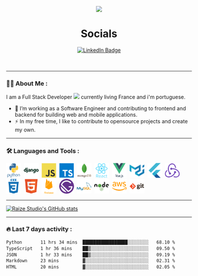 <div id="header" align="center">
  <img src="https://media1.tenor.com/m/Cy_-gpMAPfUAAAAC/pianistchenle-sad-dog-crying.gif" width="256"/>
</div>
<div align="center">
  <h1>Socials</h1>
</div>
<div id="badges" align="center">
  <a href="https://www.linkedin.com/in/pinhojoel" target="_blank"><img src="https://img.shields.io/badge/LinkedIn-blue?style=for-the-badge&logo=linkedin&logoColor=white" alt="LinkedIn Badge"/></a>
</div>
</br>
<img src="https://komarev.com/ghpvc/?username=raizestudio&style=flat-square&color=blue" alt=""/>

---

### :man_technologist: About Me :
I am a Full Stack Developer <img src="https://media.giphy.com/media/WUlplcMpOCEmTGBtBW/giphy.gif" width="30"> currently living France and i'm portuguese.

- :telescope: I’m working as a Software Engineer and contributing to frontend and backend for building web and mobile applications.
- :zap: In my free time, I like to contribute to opensource projects and create my own.

---

### :hammer_and_wrench: Languages and Tools :
<div>
  <img src="https://github.com/devicons/devicon/blob/master/icons/python/python-original-wordmark.svg" title="Python" alt="React" width="40" height="40"/>&nbsp;
  <img src="https://github.com/devicons/devicon/blob/master/icons/django/django-plain-wordmark.svg" title="Django" alt="React" width="40" height="40"/>&nbsp;
  <img src="https://github.com/devicons/devicon/blob/master/icons/javascript/javascript-original.svg" title="Javascript" alt="React" width="40" height="40"/>&nbsp;
  <img src="https://github.com/devicons/devicon/blob/master/icons/typescript/typescript-original.svg" title="Typescript" alt="React" width="40" height="40"/>&nbsp;
  <img src="https://github.com/devicons/devicon/blob/master/icons/mongodb/mongodb-original-wordmark.svg" title="MongoDB" alt="React" width="40" height="40"/>&nbsp;
  <img src="https://github.com/devicons/devicon/blob/master/icons/react/react-original-wordmark.svg" title="React" alt="React" width="40" height="40"/>&nbsp;
  <img src="https://github.com/devicons/devicon/blob/master/icons/vuejs/vuejs-original-wordmark.svg" title="VueJs" alt="React" width="40" height="40"/>&nbsp;
  <img src="https://github.com/devicons/devicon/blob/master/icons/materialui/materialui-original.svg" title="Material UI" alt="Material UI" width="40" height="40"/>&nbsp;
  <img src="https://github.com/devicons/devicon/blob/master/icons/flutter/flutter-original.svg" title="Flutter" alt="Flutter" width="40" height="40"/>&nbsp;
  <img src="https://github.com/devicons/devicon/blob/master/icons/redux/redux-original.svg" title="Redux" alt="Redux " width="40" height="40"/>&nbsp;
  <img src="https://github.com/devicons/devicon/blob/master/icons/css3/css3-plain-wordmark.svg"  title="CSS3" alt="CSS" width="40" height="40"/>&nbsp;
  <img src="https://github.com/devicons/devicon/blob/master/icons/html5/html5-original.svg" title="HTML5" alt="HTML" width="40" height="40"/>&nbsp;
  <img src="https://github.com/devicons/devicon/blob/master/icons/firebase/firebase-plain-wordmark.svg" title="Firebase" alt="Firebase" width="40" height="40"/>&nbsp;
  <img src="https://github.com/devicons/devicon/blob/master/icons/gatsby/gatsby-original.svg" title="Gatsby"  alt="Gatsby" width="40" height="40"/>&nbsp;
  <img src="https://github.com/devicons/devicon/blob/master/icons/mysql/mysql-original-wordmark.svg" title="MySQL"  alt="MySQL" width="40" height="40"/>&nbsp;
  <img src="https://github.com/devicons/devicon/blob/master/icons/nodejs/nodejs-original-wordmark.svg" title="NodeJS" alt="NodeJS" width="40" height="40"/>&nbsp;
  <img src="https://github.com/devicons/devicon/blob/master/icons/amazonwebservices/amazonwebservices-plain-wordmark.svg" title="AWS" alt="AWS" width="40" height="40"/>&nbsp;
  <img src="https://github.com/devicons/devicon/blob/master/icons/git/git-original-wordmark.svg" title="Git" **alt="Git" width="40" height="40"/>
</div>

---
[![Raize Studio's GitHub stats](https://github-readme-stats.vercel.app/api?username=raizestudio)](https://github.com/raizestudio&show_icons=true&theme=radical)

---
### :fire: Last 7 days activity :
<!--START_SECTION:waka-->

```txt
Python       11 hrs 34 mins  █████████████████░░░░░░░░   68.10 %
TypeScript   1 hr 36 mins    ██▒░░░░░░░░░░░░░░░░░░░░░░   09.50 %
JSON         1 hr 33 mins    ██▒░░░░░░░░░░░░░░░░░░░░░░   09.19 %
Markdown     23 mins         ▓░░░░░░░░░░░░░░░░░░░░░░░░   02.31 %
HTML         20 mins         ▓░░░░░░░░░░░░░░░░░░░░░░░░   02.05 %
```

<!--END_SECTION:waka-->
